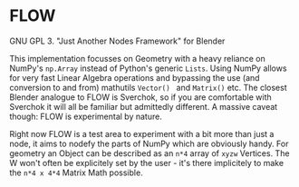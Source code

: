 FLOW
====

GNU GPL 3.  "Just Another Nodes Framework" for Blender

This implementation focusses on Geometry with a heavy reliance on NumPy's `np.Array` instead of Python's generic `Lists`. Using NumPy allows for very fast Linear Algebra operations and bypassing the use (and conversion to and from) mathutils `Vector() ` and `Matrix()` etc. The closest Blender analogue to FLOW is Sverchok, so if you are comfortable with Sverchok it will all be familiar but admittedly different. A massive caveat though: FLOW is experimental by nature.

Right now FLOW is a test area to experiment with a bit more than just a node, it aims to nodefy the parts of NumPy which are obviously handy. For geometry an Object can be described as an `n*4` array of `xyzw` Vertices. The W won't often be explicitely set by the user - it's there implicitely to make the `n*4 x 4*4` Matrix Math possible.

